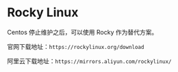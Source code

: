 # Rocky Linux

Centos 停止维护之后，可以使用 Rocky 作为替代方案。

官网下载地址：```https://rockylinux.org/download```

阿里云下载地址：```https://mirrors.aliyun.com/rockylinux/```
